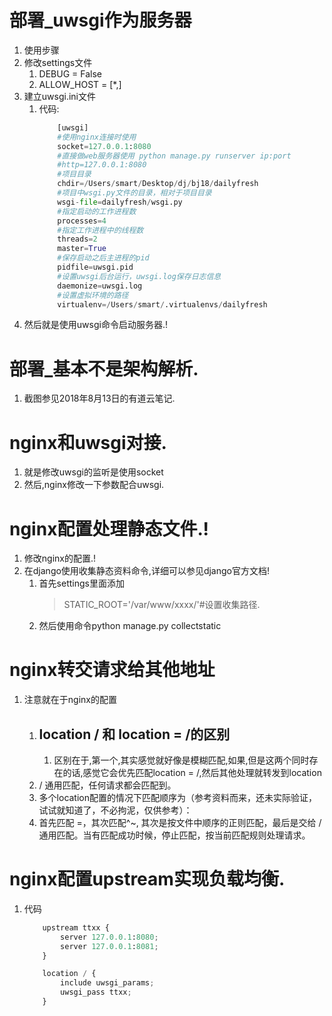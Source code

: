 # 部署_uwsgi作为服务器
1. 使用步骤
2. 修改settings文件
    1. DEBUG = False
    2. ALLOW_HOST = [*,]
3. 建立uwsgi.ini文件
    1. 代码:
        ```python
            [uwsgi]
            #使用nginx连接时使用
            socket=127.0.0.1:8080
            #直接做web服务器使用 python manage.py runserver ip:port
            #http=127.0.0.1:8080
            #项目目录
            chdir=/Users/smart/Desktop/dj/bj18/dailyfresh
            #项目中wsgi.py文件的目录，相对于项目目录
            wsgi-file=dailyfresh/wsgi.py
            #指定启动的工作进程数
            processes=4
            #指定工作进程中的线程数
            threads=2
            master=True
            #保存启动之后主进程的pid
            pidfile=uwsgi.pid
            #设置uwsgi后台运行，uwsgi.log保存日志信息
            daemonize=uwsgi.log
            #设置虚拟环境的路径
            virtualenv=/Users/smart/.virtualenvs/dailyfresh
        ```
4. 然后就是使用uwsgi命令启动服务器.!

# 部署_基本不是架构解析.

1. 截图参见2018年8月13日的有道云笔记.

# nginx和uwsgi对接.

1. 就是修改uwsgi的监听是使用socket
2. 然后,nginx修改一下参数配合uwsgi.

# nginx配置处理静态文件.!
1. 修改nginx的配置.!
2. 在django使用收集静态资料命令,详细可以参见django官方文档!
    1. 首先settings里面添加
        >STATIC_ROOT='/var/www/xxxx/'#设置收集路径.
    2. 然后使用命令python manage.py collectstatic

# nginx转交请求给其他地址

1. 注意就在于nginx的配置
    1. ## location / 和 location = /的区别
        1. 区别在于,第一个,其实感觉就好像是模糊匹配,如果,但是这两个同时存在的话,感觉它会优先匹配location = /,然后其他处理就转发到location
    2. / 通用匹配，任何请求都会匹配到。
    3. 多个location配置的情况下匹配顺序为（参考资料而来，还未实际验证，试试就知道了，不必拘泥，仅供参考）：
    4. 首先匹配 =，其次匹配^~, 其次是按文件中顺序的正则匹配，最后是交给 / 通用匹配。当有匹配成功时候，停止匹配，按当前匹配规则处理请求。

# nginx配置upstream实现负载均衡.
1. 代码
    ```python
        upstream ttxx {
            server 127.0.0.1:8080;
            server 127.0.0.1:8081;
        }

        location / {
            include uwsgi_params;
            uwsgi_pass ttxx;
        }

    ```
